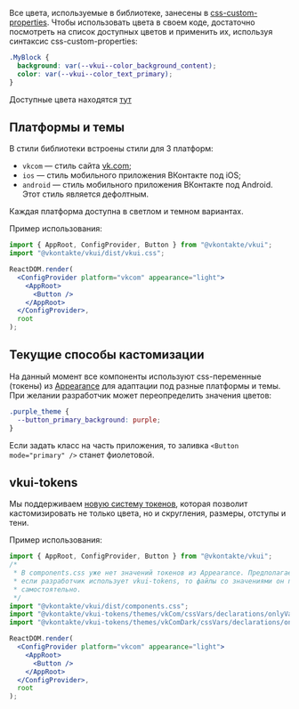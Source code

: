 Все цвета, используемые в библиотеке, занесены в [css-custom-properties](https://developer.mozilla.org/en-US/docs/Web/CSS/--*).
Чтобы использовать цвета в своем коде, достаточно посмотреть на список доступных цветов и применить их, используя
синтаксис css-custom-properties:

```css static
.MyBlock {
  background: var(--vkui--color_background_content);
  color: var(--vkui--color_text_primary);
}
```

Доступные цвета находятся [тут](https://unpkg.com/@vkontakte/vkui-tokens@4/themes/vkBase/cssVars/declarations/onlyVariables.css)

## Платформы и темы

В стили библиотеки встроены стили для 3 платформ:

- `vkcom` — стиль сайта [vk.com](https://vk.com);
- `ios` — стиль мобильного приложения ВКонтакте под iOS;
- `android` — стиль мобильного приложения ВКонтакте под Android. Этот стиль является дефолтным.

Каждая платформа доступна в светлом и темном вариантах.

Пример использования:

```jsx static
import { AppRoot, ConfigProvider, Button } from "@vkontakte/vkui";
import "@vkontakte/vkui/dist/vkui.css";

ReactDOM.render(
  <ConfigProvider platform="vkcom" appearance="light">
    <AppRoot>
      <Button />
    </AppRoot>
  </ConfigProvider>,
  root
);
```

## Текущие способы кастомизации

На данный момент все компоненты используют css-переменные (токены) из [Appearance](https://github.com/VKCOM/Appearance)
для адаптации под разные платформы и темы. При желании разработчик может переопределить значения цветов:

```css
.purple_theme {
  --button_primary_background: purple;
}
```

Если задать класс на часть приложения, то заливка `<Button mode="primary" />` станет фиолетовой.

## vkui-tokens

Мы поддерживаем [новую систему токенов](https://github.com/VKCOM/vkui-tokens), которая
позволит кастомизировать не только цвета, но и скругления, размеры, отступы и тени.

Пример использования:

```jsx static
import { AppRoot, ConfigProvider, Button } from "@vkontakte/vkui";
/*
 * В components.css уже нет значений токенов из Appearance. Предполагается, что
 * если разработчик использует vkui-tokens, то файлы со значениями он подключает
 * самостоятельно.
 */
import "@vkontakte/vkui/dist/components.css";
import "@vkontakte/vkui-tokens/themes/vkCom/cssVars/declarations/onlyVariables.css";
import "@vkontakte/vkui-tokens/themes/vkComDark/cssVars/declarations/onlyVariablesLocal.css";

ReactDOM.render(
  <ConfigProvider platform="vkcom" appearance="light">
    <AppRoot>
      <Button />
    </AppRoot>
  </ConfigProvider>,
  root
);
```
